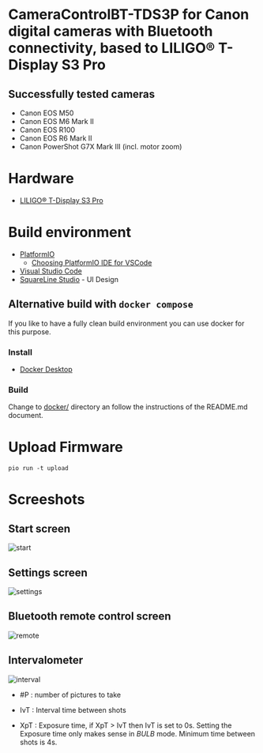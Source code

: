 # CameraControlBT-TDS3P for Canon digital cameras with Bluetooth connectivity, based to LILIGO® T-Display S3 Pro

## Successfully tested cameras
- Canon EOS M50
- Canon EOS M6 Mark II
- Canon EOS R100
- Canon EOS R6 Mark II
- Canon PowerShot G7X Mark III (incl. motor zoom)

# Hardware

- [LILIGO® T-Display S3 Pro](https://www.lilygo.cc/products/t-display-s3-pro)

# Build environment

- [PlatformIO](https://platformio.org/)
  - [Choosing PlatformIO IDE for VSCode](https://platformio.org/install/ide?install=vscode)
- [Visual Studio Code](https://code.visualstudio.com/)
- [SquareLine Studio](https://squareline.io/) - UI Design

## Alternative build with `docker compose`

If you like to have a fully clean build environment you can use docker for this purpose.

### Install

- [Docker Desktop](https://www.docker.com/products/docker-desktop/)

### Build 

Change to [docker/](docker/) directory an follow the instructions of the README.md document.

# Upload Firmware

`pio run -t upload`

# Screeshots

## Start screen

![start](docs/start.png)

## Settings screen

![settings](docs/settings.png)

## Bluetooth remote control screen

![remote](docs/remote.png)

## Intervalometer

![interval](docs/interval.png)

- #P : number of pictures to take

- IvT : Interval time between shots

- XpT : Exposure time, if XpT > IvT then IvT is set to 0s. Setting the Exposure time only makes sense in *BULB* mode. Minimum time between shots is 4s.
